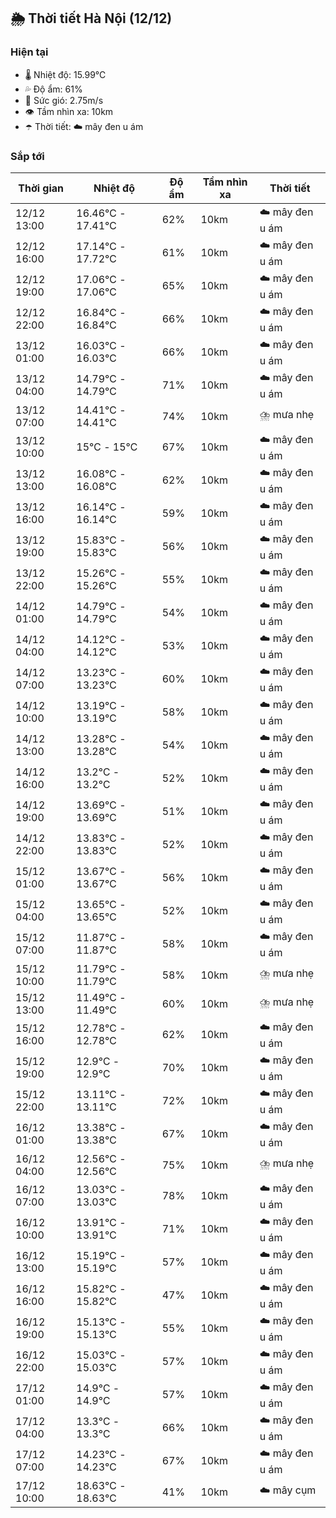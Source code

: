 ## 🌦️ Thời tiết Hà Nội (12/12)

### Hiện tại

- 🌡️ Nhiệt độ: 15.99℃
- 💦 Độ ẩm: 61%
- 💨 Sức gió: 2.75m/s
- 👁️ Tầm nhìn xa: 10km
- ☂️ Thời tiết: ☁️ mây đen u ám

### Sắp tới

| Thời gian | Nhiệt độ | Độ ẩm | Tầm nhìn xa | Thời tiết |
| --- | --- | --- | --- | --- |
| 12/12 13:00 | 16.46℃ - 17.41℃ | 62% | 10km | ☁️ mây đen u ám |
| 12/12 16:00 | 17.14℃ - 17.72℃ | 61% | 10km | ☁️ mây đen u ám |
| 12/12 19:00 | 17.06℃ - 17.06℃ | 65% | 10km | ☁️ mây đen u ám |
| 12/12 22:00 | 16.84℃ - 16.84℃ | 66% | 10km | ☁️ mây đen u ám |
| 13/12 01:00 | 16.03℃ - 16.03℃ | 66% | 10km | ☁️ mây đen u ám |
| 13/12 04:00 | 14.79℃ - 14.79℃ | 71% | 10km | ☁️ mây đen u ám |
| 13/12 07:00 | 14.41℃ - 14.41℃ | 74% | 10km | ⛈️ mưa nhẹ |
| 13/12 10:00 | 15℃ - 15℃ | 67% | 10km | ☁️ mây đen u ám |
| 13/12 13:00 | 16.08℃ - 16.08℃ | 62% | 10km | ☁️ mây đen u ám |
| 13/12 16:00 | 16.14℃ - 16.14℃ | 59% | 10km | ☁️ mây đen u ám |
| 13/12 19:00 | 15.83℃ - 15.83℃ | 56% | 10km | ☁️ mây đen u ám |
| 13/12 22:00 | 15.26℃ - 15.26℃ | 55% | 10km | ☁️ mây đen u ám |
| 14/12 01:00 | 14.79℃ - 14.79℃ | 54% | 10km | ☁️ mây đen u ám |
| 14/12 04:00 | 14.12℃ - 14.12℃ | 53% | 10km | ☁️ mây đen u ám |
| 14/12 07:00 | 13.23℃ - 13.23℃ | 60% | 10km | ☁️ mây đen u ám |
| 14/12 10:00 | 13.19℃ - 13.19℃ | 58% | 10km | ☁️ mây đen u ám |
| 14/12 13:00 | 13.28℃ - 13.28℃ | 54% | 10km | ☁️ mây đen u ám |
| 14/12 16:00 | 13.2℃ - 13.2℃ | 52% | 10km | ☁️ mây đen u ám |
| 14/12 19:00 | 13.69℃ - 13.69℃ | 51% | 10km | ☁️ mây đen u ám |
| 14/12 22:00 | 13.83℃ - 13.83℃ | 52% | 10km | ☁️ mây đen u ám |
| 15/12 01:00 | 13.67℃ - 13.67℃ | 56% | 10km | ☁️ mây đen u ám |
| 15/12 04:00 | 13.65℃ - 13.65℃ | 52% | 10km | ☁️ mây đen u ám |
| 15/12 07:00 | 11.87℃ - 11.87℃ | 58% | 10km | ☁️ mây đen u ám |
| 15/12 10:00 | 11.79℃ - 11.79℃ | 58% | 10km | ⛈️ mưa nhẹ |
| 15/12 13:00 | 11.49℃ - 11.49℃ | 60% | 10km | ⛈️ mưa nhẹ |
| 15/12 16:00 | 12.78℃ - 12.78℃ | 62% | 10km | ☁️ mây đen u ám |
| 15/12 19:00 | 12.9℃ - 12.9℃ | 70% | 10km | ☁️ mây đen u ám |
| 15/12 22:00 | 13.11℃ - 13.11℃ | 72% | 10km | ☁️ mây đen u ám |
| 16/12 01:00 | 13.38℃ - 13.38℃ | 67% | 10km | ☁️ mây đen u ám |
| 16/12 04:00 | 12.56℃ - 12.56℃ | 75% | 10km | ⛈️ mưa nhẹ |
| 16/12 07:00 | 13.03℃ - 13.03℃ | 78% | 10km | ☁️ mây đen u ám |
| 16/12 10:00 | 13.91℃ - 13.91℃ | 71% | 10km | ☁️ mây đen u ám |
| 16/12 13:00 | 15.19℃ - 15.19℃ | 57% | 10km | ☁️ mây đen u ám |
| 16/12 16:00 | 15.82℃ - 15.82℃ | 47% | 10km | ☁️ mây đen u ám |
| 16/12 19:00 | 15.13℃ - 15.13℃ | 55% | 10km | ☁️ mây đen u ám |
| 16/12 22:00 | 15.03℃ - 15.03℃ | 57% | 10km | ☁️ mây đen u ám |
| 17/12 01:00 | 14.9℃ - 14.9℃ | 57% | 10km | ☁️ mây đen u ám |
| 17/12 04:00 | 13.3℃ - 13.3℃ | 66% | 10km | ☁️ mây đen u ám |
| 17/12 07:00 | 14.23℃ - 14.23℃ | 67% | 10km | ☁️ mây đen u ám |
| 17/12 10:00 | 18.63℃ - 18.63℃ | 41% | 10km | ☁️ mây cụm |
